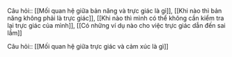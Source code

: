 Câu hỏi:: [[Mối quan hệ giữa bản năng và trực giác là gì]], [[Khi nào thì bản năng không phải là trực giác]], [[Khi nào thì mình có thể không cần kiểm tra lại trực giác của mình]], [[Có những ví dụ nào cho việc trực giác dẫn đến sai lầm]]

Câu hỏi:: [[Mối quan hệ giữa trực giác và cảm xúc là gì]]


